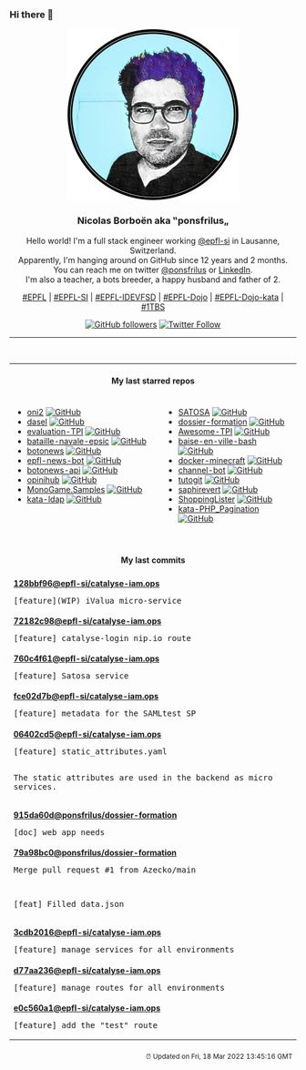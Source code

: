 ### Hi there 👋

<p align="center">
  <!-- use https://avatars.githubusercontent.com/u/176002?v=4 for your default github picture -->
  <img src="https://raw.githubusercontent.com/ponsfrilus/ponsfrilus/master/img/ponsfrilus.png" title="Nicolas Borboën aka ‟ponsfrilus„" alt="Nicolas Borboën aka ‟ponsfrilus„" />
  <h3 align="center">
    Nicolas Borboën aka ‟ponsfrilus„
  </h3>
  <p align="center">
    Hello world! I'm a full stack engineer working <a href="https://github.com/epfl-si">@epfl-si</a> in Lausanne, Switzerland.
    <br />Apparently, I'm hanging around on GitHub since 12 years and 2 months.
    <br />You can reach me on twitter <a href="https://twitter.com/ponsfrilus">@ponsfrilus</a> or <a href="http://linkedin.com/in/nicolasborboen">LinkedIn</a>.
    <br />I'm also a teacher, a bots breeder, a happy husband and father of 2.
  </p>
  <p align="center">
    <a href="https://www.epfl.ch">#EPFL</a> | 
    <a href="https://github.com/epfl-si/">#EPFL-SI</a> | 
    <a href="https://github.com/epfl-idevfsd">#EPFL-IDEVFSD</a> | 
    <a href="https://github.com/topics/epfl-dojo">#EPFL-Dojo</a> | 
    <a href="https://github.com/topics/epfl-dojo-kata">#EPFL-Dojo-kata</a> | 
    <a href="https://en.wikipedia.org/wiki/Indentation_style#Variant:_1TBS_(OTBS)">#1TBS</a>
  </p>
  <p align="center">
    <a href="https://github.com/ponsfrilus"><img alt="GitHub followers" src="https://img.shields.io/github/followers/ponsfrilus?label=Follow%20me%20on%20github&style=social"></a>
    <a href="https://twitter.com/ponsfrilus"><img alt="Twitter Follow" src="https://img.shields.io/twitter/follow/ponsfrilus?label=follow%20me%20on%20twitter&style=social"></a>
  </p>
  </p><hr><table align="center">
<tr>
<td colspan="2" align="center"><h4>My last starred repos</h4></td>
</tr>
<tr>
<td valign="top">
<ul>
<li>
<a href="https://github.com/onivim/oni2" title="Native, lightweight modal code editor" target="_blank">oni2</a>&nbsp;<a href="https://github.com/onivim/oni2" title="Native, lightweight modal code editor" target="_blank"><img src="https://img.shields.io/github/stars/onivim/oni2?style=social" alt="GitHub"></a>
</li>
<li>
<a href="https://github.com/TomWright/dasel" title="Select, put and delete data from JSON, TOML, YAML, XML and CSV files with a single tool. Supports conversion between formats and can be used as a Go package." target="_blank">dasel</a>&nbsp;<a href="https://github.com/TomWright/dasel" title="Select, put and delete data from JSON, TOML, YAML, XML and CSV files with a single tool. Supports conversion between formats and can be used as a Go package." target="_blank"><img src="https://img.shields.io/github/stars/TomWright/dasel?style=social" alt="GitHub"></a>
</li>
<li>
<a href="https://github.com/ponsfrilus/evaluation-TPI" title="Grille d'évaluation interactive pour la procédure de qualification : 88600/1/2/3 Informaticienne CFC/Informaticien CFC (Ordonnance 2014)" target="_blank">evaluation-TPI</a>&nbsp;<a href="https://github.com/ponsfrilus/evaluation-TPI" title="Grille d'évaluation interactive pour la procédure de qualification : 88600/1/2/3 Informaticienne CFC/Informaticien CFC (Ordonnance 2014)" target="_blank"><img src="https://img.shields.io/github/stars/ponsfrilus/evaluation-TPI?style=social" alt="GitHub"></a>
</li>
<li>
<a href="https://github.com/SaphireVert/bataille-navale-epsic" title="null" target="_blank">bataille-navale-epsic</a>&nbsp;<a href="https://github.com/SaphireVert/bataille-navale-epsic" title="null" target="_blank"><img src="https://img.shields.io/github/stars/SaphireVert/bataille-navale-epsic?style=social" alt="GitHub"></a>
</li>
<li>
<a href="https://github.com/SaphireVert/botonews" title="null" target="_blank">botonews</a>&nbsp;<a href="https://github.com/SaphireVert/botonews" title="null" target="_blank"><img src="https://img.shields.io/github/stars/SaphireVert/botonews?style=social" alt="GitHub"></a>
</li>
<li>
<a href="https://github.com/SaphireVert/epfl-news-bot" title="null" target="_blank">epfl-news-bot</a>&nbsp;<a href="https://github.com/SaphireVert/epfl-news-bot" title="null" target="_blank"><img src="https://img.shields.io/github/stars/SaphireVert/epfl-news-bot?style=social" alt="GitHub"></a>
</li>
<li>
<a href="https://github.com/SaphireVert/botonews-api" title="null" target="_blank">botonews-api</a>&nbsp;<a href="https://github.com/SaphireVert/botonews-api" title="null" target="_blank"><img src="https://img.shields.io/github/stars/SaphireVert/botonews-api?style=social" alt="GitHub"></a>
</li>
<li>
<a href="https://github.com/SaphireVert/opinihub" title="null" target="_blank">opinihub</a>&nbsp;<a href="https://github.com/SaphireVert/opinihub" title="null" target="_blank"><img src="https://img.shields.io/github/stars/SaphireVert/opinihub?style=social" alt="GitHub"></a>
</li>
<li>
<a href="https://github.com/SaphireVert/MonoGame.Samples" title="A few cross-platform game samples using MonoGame." target="_blank">MonoGame.Samples</a>&nbsp;<a href="https://github.com/SaphireVert/MonoGame.Samples" title="A few cross-platform game samples using MonoGame." target="_blank"><img src="https://img.shields.io/github/stars/SaphireVert/MonoGame.Samples?style=social" alt="GitHub"></a>
</li>
<li>
<a href="https://github.com/SaphireVert/kata-ldap" title="  Kata d'exploration d'un annuaire LDAP (ldapsearch)" target="_blank">kata-ldap</a>&nbsp;<a href="https://github.com/SaphireVert/kata-ldap" title="  Kata d'exploration d'un annuaire LDAP (ldapsearch)" target="_blank"><img src="https://img.shields.io/github/stars/SaphireVert/kata-ldap?style=social" alt="GitHub"></a>
</li>
</ul>
<img width="450" height="1" /></td>
<td valign="top">
<ul>
<li>
<a href="https://github.com/IdentityPython/SATOSA" title="Proxy translating between different authentication protocols (SAML2, OpenID Connect and OAuth2)" target="_blank">SATOSA</a>&nbsp;<a href="https://github.com/IdentityPython/SATOSA" title="Proxy translating between different authentication protocols (SAML2, OpenID Connect and OAuth2)" target="_blank"><img src="https://img.shields.io/github/stars/IdentityPython/SATOSA?style=social" alt="GitHub"></a>
</li>
<li>
<a href="https://github.com/ponsfrilus/dossier-formation" title="Site pour le dossier de formation des apprentis informaticiens CFC" target="_blank">dossier-formation</a>&nbsp;<a href="https://github.com/ponsfrilus/dossier-formation" title="Site pour le dossier de formation des apprentis informaticiens CFC" target="_blank"><img src="https://img.shields.io/github/stars/ponsfrilus/dossier-formation?style=social" alt="GitHub"></a>
</li>
<li>
<a href="https://github.com/ponsfrilus/Awesome-TPI" title="Dépôt regroupant des ressources utiles aux apprentis, chefs de projet et experts pour les taravaux pratiques individuels (TPI) de fin d'apprentissage des informaticien·ne·s CFC." target="_blank">Awesome-TPI</a>&nbsp;<a href="https://github.com/ponsfrilus/Awesome-TPI" title="Dépôt regroupant des ressources utiles aux apprentis, chefs de projet et experts pour les taravaux pratiques individuels (TPI) de fin d'apprentissage des informaticien·ne·s CFC." target="_blank"><img src="https://img.shields.io/github/stars/ponsfrilus/Awesome-TPI?style=social" alt="GitHub"></a>
</li>
<li>
<a href="https://github.com/SaphireVert/baise-en-ville-bash" title="null" target="_blank">baise-en-ville-bash</a>&nbsp;<a href="https://github.com/SaphireVert/baise-en-ville-bash" title="null" target="_blank"><img src="https://img.shields.io/github/stars/SaphireVert/baise-en-ville-bash?style=social" alt="GitHub"></a>
</li>
<li>
<a href="https://github.com/SaphireVert/docker-minecraft" title="null" target="_blank">docker-minecraft</a>&nbsp;<a href="https://github.com/SaphireVert/docker-minecraft" title="null" target="_blank"><img src="https://img.shields.io/github/stars/SaphireVert/docker-minecraft?style=social" alt="GitHub"></a>
</li>
<li>
<a href="https://github.com/SaphireVert/channel-bot" title="null" target="_blank">channel-bot</a>&nbsp;<a href="https://github.com/SaphireVert/channel-bot" title="null" target="_blank"><img src="https://img.shields.io/github/stars/SaphireVert/channel-bot?style=social" alt="GitHub"></a>
</li>
<li>
<a href="https://github.com/SaphireVert/tutogit" title="Petit tuto pour les nuls" target="_blank">tutogit</a>&nbsp;<a href="https://github.com/SaphireVert/tutogit" title="Petit tuto pour les nuls" target="_blank"><img src="https://img.shields.io/github/stars/SaphireVert/tutogit?style=social" alt="GitHub"></a>
</li>
<li>
<a href="https://github.com/SaphireVert/saphirevert" title="null" target="_blank">saphirevert</a>&nbsp;<a href="https://github.com/SaphireVert/saphirevert" title="null" target="_blank"><img src="https://img.shields.io/github/stars/SaphireVert/saphirevert?style=social" alt="GitHub"></a>
</li>
<li>
<a href="https://github.com/SaphireVert/ShoppingLister" title="EPSIC project for the module 326,151, 120 and 152" target="_blank">ShoppingLister</a>&nbsp;<a href="https://github.com/SaphireVert/ShoppingLister" title="EPSIC project for the module 326,151, 120 and 152" target="_blank"><img src="https://img.shields.io/github/stars/SaphireVert/ShoppingLister?style=social" alt="GitHub"></a>
</li>
<li>
<a href="https://github.com/SaphireVert/kata-PHP_Pagination" title="Kata-pagination: to learn pagination with PHP" target="_blank">kata-PHP_Pagination</a>&nbsp;<a href="https://github.com/SaphireVert/kata-PHP_Pagination" title="Kata-pagination: to learn pagination with PHP" target="_blank"><img src="https://img.shields.io/github/stars/SaphireVert/kata-PHP_Pagination?style=social" alt="GitHub"></a>
</li>
</ul>
<img width="450" height="1" /></td>
</tr>
<tr>
<td colspan="2" align="center"><h4>My last commits</h4></td>
</tr>
<tr>
        <td colspan="2">
          <div><strong><a href="https://api.github.com/repos/epfl-si/catalyse-iam.ops/commits/128bbf969e39879cbe451c3665a4f6fe77e23382" title="2022-03-18T11:52:41.000+01:00" target="_blank">128bbf96</a><a href="https://github.com/epfl-si">@epfl-si</a><a href="https://github.com/epfl-si/catalyse-iam.ops" title="Ansible operations for the Catalyse IAM (Identification and Authentication Management) middleware">/catalyse-iam.ops</a></strong></div>
          <pre>[feature](WIP) iValua micro-service</pre>
        </td>
        </tr><tr>
        <td colspan="2">
          <div><strong><a href="https://api.github.com/repos/epfl-si/catalyse-iam.ops/commits/72182c98a55bcb76c6ba2c9e6e6b6215cf12db5b" title="2022-03-16T09:21:34.000+01:00" target="_blank">72182c98</a><a href="https://github.com/epfl-si">@epfl-si</a><a href="https://github.com/epfl-si/catalyse-iam.ops" title="Ansible operations for the Catalyse IAM (Identification and Authentication Management) middleware">/catalyse-iam.ops</a></strong></div>
          <pre>[feature] catalyse-login nip.io route</pre>
        </td>
        </tr><tr>
        <td colspan="2">
          <div><strong><a href="https://api.github.com/repos/epfl-si/catalyse-iam.ops/commits/760c4f613e9a4488c79b81aab6ac110e4b3e9824" title="2022-03-16T09:20:49.000+01:00" target="_blank">760c4f61</a><a href="https://github.com/epfl-si">@epfl-si</a><a href="https://github.com/epfl-si/catalyse-iam.ops" title="Ansible operations for the Catalyse IAM (Identification and Authentication Management) middleware">/catalyse-iam.ops</a></strong></div>
          <pre>[feature] Satosa service</pre>
        </td>
        </tr><tr>
        <td colspan="2">
          <div><strong><a href="https://api.github.com/repos/epfl-si/catalyse-iam.ops/commits/fce02d7b31c2674507d253f28057d8e24e372176" title="2022-03-16T09:20:24.000+01:00" target="_blank">fce02d7b</a><a href="https://github.com/epfl-si">@epfl-si</a><a href="https://github.com/epfl-si/catalyse-iam.ops" title="Ansible operations for the Catalyse IAM (Identification and Authentication Management) middleware">/catalyse-iam.ops</a></strong></div>
          <pre>[feature] metadata for the SAMLtest SP</pre>
        </td>
        </tr><tr>
        <td colspan="2">
          <div><strong><a href="https://api.github.com/repos/epfl-si/catalyse-iam.ops/commits/06402cd5e5dd5b02693a33d6877a0ab51ede9107" title="2022-03-16T09:18:23.000+01:00" target="_blank">06402cd5</a><a href="https://github.com/epfl-si">@epfl-si</a><a href="https://github.com/epfl-si/catalyse-iam.ops" title="Ansible operations for the Catalyse IAM (Identification and Authentication Management) middleware">/catalyse-iam.ops</a></strong></div>
          <pre>[feature] static_attributes.yaml

The static attributes are used in the backend as micro services.</pre>
        </td>
        </tr><tr>
        <td colspan="2">
          <div><strong><a href="https://api.github.com/repos/ponsfrilus/dossier-formation/commits/915da60dc4bae8e139586baeb87d5165b81db74b" title="2022-03-11T11:23:21.000+01:00" target="_blank">915da60d</a><a href="https://github.com/ponsfrilus">@ponsfrilus</a><a href="https://github.com/ponsfrilus/dossier-formation" title="Site pour le dossier de formation des apprentis informaticiens CFC">/dossier-formation</a></strong></div>
          <pre>[doc] web app needs</pre>
        </td>
        </tr><tr>
        <td colspan="2">
          <div><strong><a href="https://api.github.com/repos/ponsfrilus/dossier-formation/commits/79a98bc0a437a30cd1e6186253385e4120f3b1ca" title="2022-03-11T10:03:30.000+01:00" target="_blank">79a98bc0</a><a href="https://github.com/ponsfrilus">@ponsfrilus</a><a href="https://github.com/ponsfrilus/dossier-formation" title="Site pour le dossier de formation des apprentis informaticiens CFC">/dossier-formation</a></strong></div>
          <pre>Merge pull request #1 from Azecko/main

[feat] Filled data.json</pre>
        </td>
        </tr><tr>
        <td colspan="2">
          <div><strong><a href="https://api.github.com/repos/epfl-si/catalyse-iam.ops/commits/3cdb20163861c644fb085a28bb0d11e2d523d9c3" title="2022-03-10T18:58:12.000+01:00" target="_blank">3cdb2016</a><a href="https://github.com/epfl-si">@epfl-si</a><a href="https://github.com/epfl-si/catalyse-iam.ops" title="Ansible operations for the Catalyse IAM (Identification and Authentication Management) middleware">/catalyse-iam.ops</a></strong></div>
          <pre>[feature] manage services for all environments</pre>
        </td>
        </tr><tr>
        <td colspan="2">
          <div><strong><a href="https://api.github.com/repos/epfl-si/catalyse-iam.ops/commits/d77aa23679ad910c092cbce10ac3684c08cf7d0e" title="2022-03-10T18:57:44.000+01:00" target="_blank">d77aa236</a><a href="https://github.com/epfl-si">@epfl-si</a><a href="https://github.com/epfl-si/catalyse-iam.ops" title="Ansible operations for the Catalyse IAM (Identification and Authentication Management) middleware">/catalyse-iam.ops</a></strong></div>
          <pre>[feature] manage routes for all environments</pre>
        </td>
        </tr><tr>
        <td colspan="2">
          <div><strong><a href="https://api.github.com/repos/epfl-si/catalyse-iam.ops/commits/e0c560a15d660c27731e481c5153900097b4b1cf" title="2022-03-10T18:40:57.000+01:00" target="_blank">e0c560a1</a><a href="https://github.com/epfl-si">@epfl-si</a><a href="https://github.com/epfl-si/catalyse-iam.ops" title="Ansible operations for the Catalyse IAM (Identification and Authentication Management) middleware">/catalyse-iam.ops</a></strong></div>
          <pre>[feature] add the "test" route</pre>
        </td>
        </tr><tfoot>
<tr>
<td colspan="2" align="right">
<img width="900" height="1" />
<small>⏰ Updated on Fri, 18 Mar 2022 13:45:16 GMT</small>
</td>
</tr>
</tfoot>
<br />
</table>
